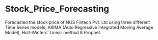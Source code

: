 # Stock_Price_Forecasting
Forecasted the stock price of NUS Fintech Pvt. Ltd using three different Time Series models; ARIMA (Auto Regressive Integrated Moving Average Model), Holt-Winters’ Linear method &amp; Prophet.
